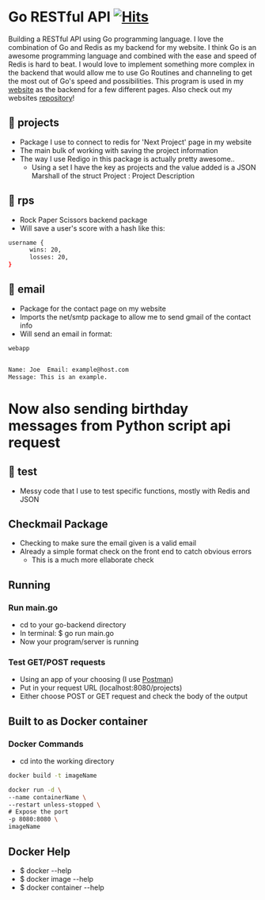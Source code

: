 # Go RESTful API [![Hits](https://hits.seeyoufarm.com/api/count/incr/badge.svg?url=https%3A%2F%2Fgithub.com%2Fabspen1%2Fgo-backend&count_bg=%2329BEB0&title_bg=%23555555&icon=go.svg&icon_color=%2329BEB0&title=hits&edge_flat=false)](https://hits.seeyoufarm.com)
Building a RESTful API using Go programming language. I love the combination of Go and Redis as my backend for my website. I think Go is an awesome programming language and combined with the ease and speed of Redis is hard to beat. I would love to implement something more complex in the backend that would allow me to use Go Routines and channeling to get the most out of Go's speed and possibilities. This program is used in my [website](https://abspen1.github.io) as the backend for a few different pages. Also check out my websites [repository](https://github.com/abspen1/abspen1.github.io)!

## 📁 projects
* Package I use to connect to redis for 'Next Project' page in my website
* The main bulk of working with saving the project information
* The way I use Redigo in this package is actually pretty awesome..
   * Using a set I have the key as projects and the value added is a JSON Marshall of the struct Project : Project Description

## 📁 rps
* Rock Paper Scissors backend package
* Will save a user's score with a hash like this:
```bash
username {
      wins: 20,
      losses: 20,
}      
```

## 📁 email
* Package for the contact page on my website
* Imports the net/smtp package to allow me to send gmail of the contact info
* Will send an email in format:
```bash
webapp


Name: Joe  Email: example@host.com
Message: This is an example.
```
# Now also sending birthday messages from Python script api request

## 📁 test
* Messy code that I use to test specific functions, mostly with Redis and JSON

## Checkmail Package
* Checking to make sure the email given is a valid email
* Already a simple format check on the front end to catch obvious errors
    * This is a much more ellaborate check
    
## Running
### Run main.go
* cd to your go-backend directory
* In terminal: $ go run main.go
* Now your program/server is running

### Test GET/POST requests
* Using an app of your choosing (I use [Postman](https://www.postman.com/downloads/))
* Put in your request URL (localhost:8080/projects)
* Either choose POST or GET request and check the body of the output

## Built to as Docker container
### Docker Commands
* cd into the working directory

```bash
docker build -t imageName

docker run -d \
--name containerName \
--restart unless-stopped \
# Expose the port
-p 8080:8080 \
imageName
```
    
## Docker Help
* $ docker --help
* $ docker image --help
* $ docker container --help
